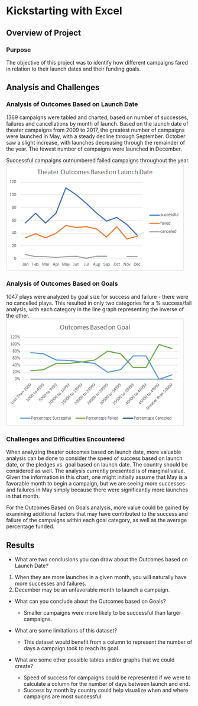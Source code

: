 # Kickstarting with Excel

## Overview of Project

### Purpose
The objective of this project was to identify how different campaigns fared in relation to their launch dates and their funding goals.

## Analysis and Challenges

### Analysis of Outcomes Based on Launch Date

1369 campaigns were tabled and charted, based on number of successes, failures and cancellations by month of launch. Based on the launch date of theater campaigns from 2009 to 2017, the greatest number of campaigns were launched in May, with a steady decline through September. October saw a slight increase, with launches decreasing through the remainder of the year. The fewest number of campaigns were launched in December. 

Successful campaigns outnumbered failed campaigns throughout the year. ![See chart](https://github.com/gittyupgirl/kickstarter-analysis/blob/main/Resources/Theater_Outcomes_vs_Launch.png)

### Analysis of Outcomes Based on Goals

1047 plays were analyzed by goal size for success and failure - there were no cancelled plays. This resulted in only two categories for a % success/fail analysis, with each category in the line graph representing the inverse of the other.
![See chart](https://github.com/gittyupgirl/kickstarter-analysis/blob/main/Resources/Outcomes_vs_Goals.png)

### Challenges and Difficulties Encountered

When analyzing theater outcomes based on launch date, more valuable analysis can be done to consider the speed of success based on launch date, or the pledges vs. goal based on launch date. The country should be considered as well.  The analysis currently presented is of marginal value. Given the information in this chart, one might initially assume that May is a favorable month to begin a campaign, but we are seeing more successes and failures in May simply because there were significantly more launches in that month. 

For the Outcomes Based on Goals analysis, more value could be gained by examining additional factors that may have contributed to the success and failure of the campaigns within each goal category, as well as the average percentage funded. 

## Results

- What are two conclusions you can draw about the Outcomes based on Launch Date?
1. When they are more launches in a given month, you will naturally have more successes and failures. 
2. December may be an unfavorable month to launch a campaign.

- What can you conclude about the Outcomes based on Goals?
  - Smaller campaigns were more likely to be successful than larger campaigns.

- What are some limitations of this dataset?
  - This dataset would benefit from a column to represent the number of days a campaign took to reach its goal.

- What are some other possible tables and/or graphs that we could create?
  - Speed of success for campaigns could be represented if we were to calculate a column for the number of days between launch and end.
  - Success by month by country could help visualize when and where campaigns are most successful.
